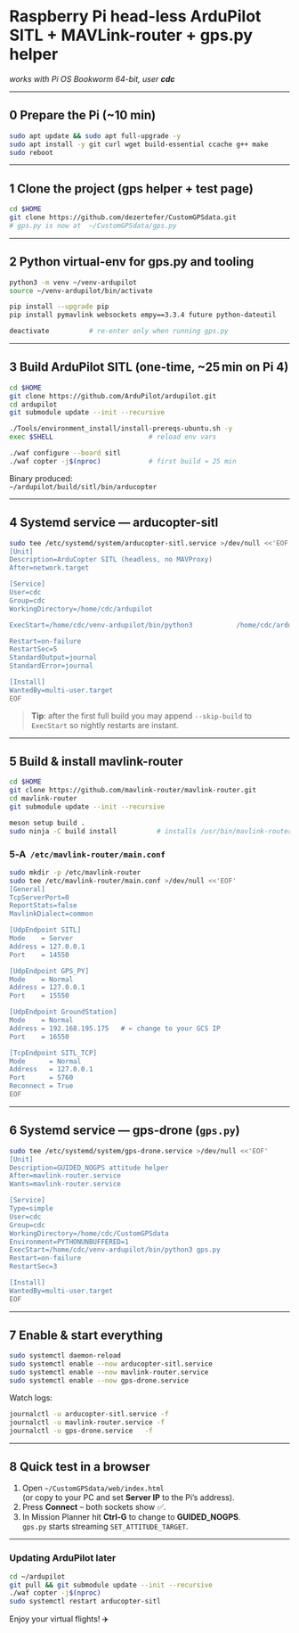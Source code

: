 # Raspberry Pi head-less ArduPilot SITL + MAVLink-router + gps.py helper  
_works with Pi OS Bookworm 64-bit, user **cdc**_

---

## 0  Prepare the Pi (~10 min)

```bash
sudo apt update && sudo apt full-upgrade -y
sudo apt install -y git curl wget build-essential ccache g++ make                     python3 python3-venv python3-pip python3-pexpect                     pkg-config libtool autoconf meson ninja-build                     libxml2-dev libxslt1-dev zlib1g-dev                     libglib2.0-dev libdbus-1-dev libsystemd-dev
sudo reboot
```

---

## 1  Clone the project (gps helper + test page)

```bash
cd $HOME
git clone https://github.com/dezertefer/CustomGPSdata.git
# gps.py is now at  ~/CustomGPSdata/gps.py
```

---

## 2  Python virtual-env for **gps.py** and tooling

```bash
python3 -m venv ~/venv-ardupilot
source ~/venv-ardupilot/bin/activate

pip install --upgrade pip
pip install pymavlink websockets empy==3.3.4 future python-dateutil

deactivate          # re‑enter only when running gps.py
```

---

## 3  Build ArduPilot SITL (one‑time, ~25 min on Pi 4)

```bash
cd $HOME
git clone https://github.com/ArduPilot/ardupilot.git
cd ardupilot
git submodule update --init --recursive

./Tools/environment_install/install-prereqs-ubuntu.sh -y
exec $SHELL                        # reload env vars

./waf configure --board sitl
./waf copter -j$(nproc)            # first build ≈ 25 min
```

Binary produced:  
`~/ardupilot/build/sitl/bin/arducopter`

---

## 4  Systemd service — **arducopter-sitl**

```bash
sudo tee /etc/systemd/system/arducopter-sitl.service >/dev/null <<'EOF'
[Unit]
Description=ArduCopter SITL (headless, no MAVProxy)
After=network.target

[Service]
User=cdc
Group=cdc
WorkingDirectory=/home/cdc/ardupilot

ExecStart=/home/cdc/venv-ardupilot/bin/python3           /home/cdc/ardupilot/Tools/autotest/sim_vehicle.py           -v ArduCopter -f quad           --speedup 1           -N --out=udp:127.0.0.1:14550           --no-mavproxy

Restart=on-failure
RestartSec=5
StandardOutput=journal
StandardError=journal

[Install]
WantedBy=multi-user.target
EOF
```

> **Tip**: after the first full build you may append `--skip-build` to `ExecStart`
> so nightly restarts are instant.

---

## 5  Build & install **mavlink-router**

```bash
cd $HOME
git clone https://github.com/mavlink-router/mavlink-router.git
cd mavlink-router
git submodule update --init --recursive

meson setup build .
sudo ninja -C build install          # installs /usr/bin/mavlink-routerd
```

### 5‑A  `/etc/mavlink-router/main.conf`

```bash
sudo mkdir -p /etc/mavlink-router
sudo tee /etc/mavlink-router/main.conf >/dev/null <<'EOF'
[General]
TcpServerPort=0
ReportStats=false
MavlinkDialect=common

[UdpEndpoint SITL]
Mode    = Server
Address = 127.0.0.1
Port    = 14550

[UdpEndpoint GPS_PY]
Mode    = Normal
Address = 127.0.0.1
Port    = 15550

[UdpEndpoint GroundStation]
Mode    = Normal
Address = 192.168.195.175   # ← change to your GCS IP
Port    = 16550

[TcpEndpoint SITL_TCP]
Mode      = Normal
Address   = 127.0.0.1
Port      = 5760
Reconnect = True
EOF
```

---

## 6  Systemd service — **gps-drone** (`gps.py`)

```bash
sudo tee /etc/systemd/system/gps-drone.service >/dev/null <<'EOF'
[Unit]
Description=GUIDED_NOGPS attitude helper
After=mavlink-router.service
Wants=mavlink-router.service

[Service]
Type=simple
User=cdc
Group=cdc
WorkingDirectory=/home/cdc/CustomGPSdata
Environment=PYTHONUNBUFFERED=1
ExecStart=/home/cdc/venv-ardupilot/bin/python3 gps.py
Restart=on-failure
RestartSec=3

[Install]
WantedBy=multi-user.target
EOF
```

---

## 7  Enable & start everything

```bash
sudo systemctl daemon-reload
sudo systemctl enable --now arducopter-sitl.service
sudo systemctl enable --now mavlink-router.service
sudo systemctl enable --now gps-drone.service
```

Watch logs:

```bash
journalctl -u arducopter-sitl.service -f
journalctl -u mavlink-router.service -f
journalctl -u gps-drone.service   -f
```

---

## 8  Quick test in a browser

1. Open `~/CustomGPSdata/web/index.html`  
   (or copy to your PC and set **Server IP** to the Pi’s address).
2. Press **Connect** – both sockets show ✅.
3. In Mission Planner hit **Ctrl‑G** to change to **GUIDED_NOGPS**.  
   `gps.py` starts streaming `SET_ATTITUDE_TARGET`.

---

### Updating ArduPilot later

```bash
cd ~/ardupilot
git pull && git submodule update --init --recursive
./waf copter -j$(nproc)
sudo systemctl restart arducopter-sitl
```

Enjoy your virtual flights! ✈️
